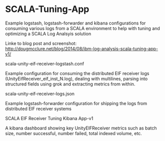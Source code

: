 SCALA-Tuning-App
================

Example logstash, logstash-forwarder and kibana configurations for consuming various logs from a SCALA environment to help with tuning and optimizing a SCALA Log Analsyis solution

Linke to blog post and screenshot: http://dougmcclure.net/blog/2014/08/ibm-log-analysis-scala-tuning-app-v1/

scala-unity-eif-receiver-logstash.conf

Example configuration for consuming the distributed EIF receiver logs (UnityEifReceiver_eif_inst_N.log), dealing with multilines, parsing into structured fields using grok and extracting metrics from within.

scala-unity-eif-receiver-logs.json

Example logstash-forwarder configuration for shipping the logs from distributed EIF receiver systems

SCALA EIF Receiver Tuning Kibana App-v1

A kibana dashboard showing key UnityEIFReceiver metrics such as batch size, number successful, number failed, total indexed volume, etc.
